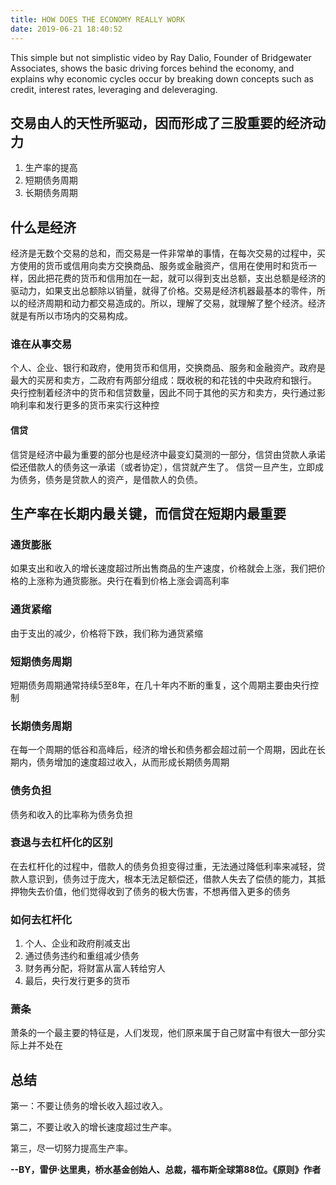```yaml
---
title: HOW DOES THE ECONOMY REALLY WORK
date: 2019-06-21 18:40:52
---
```

This simple but not simplistic video by Ray Dalio, Founder of Bridgewater Associates, shows the basic driving forces behind the economy, and explains why economic cycles occur by breaking down concepts such as credit, interest rates, leveraging and deleveraging.
## 交易由人的天性所驱动，因而形成了三股重要的经济动力
1. 生产率的提高
2. 短期债务周期
3. 长期债务周期

## 什么是经济
经济是无数个交易的总和，而交易是一件非常单的事情，在每次交易的过程中，买方使用的货币或信用向卖方交换商品、服务或金融资产，信用在使用时和货币一样，因此把花费的货币和信用加在一起，就可以得到支出总额，支出总额是经济的驱动力，如果支出总额除以销量，就得了价格。交易是经济机器最基本的零件，所以的经济周期和动力都交易造成的。所以，理解了交易，就理解了整个经济。经济就是有所以市场内的交易构成。

### 谁在从事交易
个人、企业、银行和政府，使用货币和信用，交换商品、服务和金融资产。政府是最大的买房和卖方，二政府有两部分组成：既收税的和花钱的中央政府和银行。
央行控制着经济中的货币和信贷数量，因此不同于其他的买方和卖方，央行通过影响利率和发行更多的货币来实行这种控

#### 信贷
信贷是经济中最为重要的部分也是经济中最变幻莫测的一部分，信贷由贷款人承诺偿还借款人的债务这一承诺（或者协定），信贷就产生了。 信贷一旦产生，立即成为债务，债务是贷款人的资产，是借款人的负债。

## 生产率在长期内最关键，而信贷在短期内最重要

### 通货膨胀
如果支出和收入的增长速度超过所出售商品的生产速度，价格就会上涨，我们把价格的上涨称为通货膨胀。央行在看到价格上涨会调高利率

### 通货紧缩
由于支出的减少，价格将下跌，我们称为通货紧缩

### 短期债务周期
短期债务周期通常持续5至8年，在几十年内不断的重复，这个周期主要由央行控制

### 长期债务周期
在每一个周期的低谷和高峰后，经济的增长和债务都会超过前一个周期，因此在长期内，债务增加的速度超过收入，从而形成长期债务周期

### 债务负担
债务和收入的比率称为债务负担

### 衰退与去杠杆化的区别
在去杠杆化的过程中，借款人的债务负担变得过重，无法通过降低利率来减轻，贷款人意识到，债务过于庞大，根本无法足额偿还，借款人失去了偿债的能力，其抵押物失去价值，他们觉得收到了债务的极大伤害，不想再借入更多的债务

### 如何去杠杆化
1. 个人、企业和政府削减支出
2. 通过债务违约和重组减少债务
3. 财务再分配，将财富从富人转给穷人
4. 最后，央行发行更多的货币

### 萧条
萧条的一个最主要的特征是，人们发现，他们原来属于自己财富中有很大一部分实际上并不处在

## 总结
第一：不要让债务的增长收入超过收入。

第二，不要让收入的增长速度超过生产率。

第三，尽一切努力提高生产率。

**--BY，雷伊·达里奥，桥水基金创始人、总裁，福布斯全球第88位。《原则》作者**
